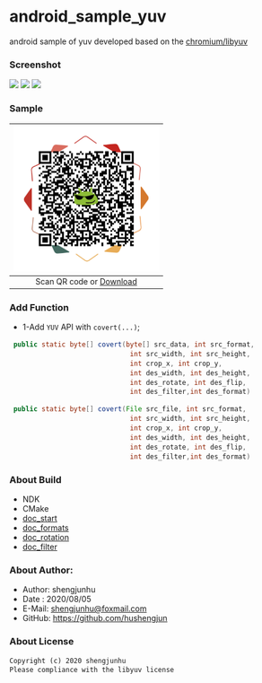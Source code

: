 # android_sample_yuv
android sample of yuv
developed based on the [chromium/libyuv][1]

### Screenshot
<img src="doc/img/screenshot_1.png" width="200px"/> <img src="doc/img/screenshot_2.png" width="200px"/> <img src="doc/img/screenshot_3.png" width="200px"/>

### Sample
| <img src="doc/img/android_logo.png" width="260px" /> |
| :--------:                      |
| Scan QR code or [Download][3]   |

### Add Function

* 1-Add `YUV` API with `covert(...)`;
```java
 public static byte[] covert(byte[] src_data, int src_format,
                              int src_width, int src_height,
                              int crop_x, int crop_y,
                              int des_width, int des_height,
                              int des_rotate, int des_flip,
                              int des_filter,int des_format)
```
```java
 public static byte[] covert(File src_file, int src_format,
                              int src_width, int src_height,
                              int crop_x, int crop_y,
                              int des_width, int des_height,
                              int des_rotate, int des_flip,
                              int des_filter,int des_format)
```

### About Build
* NDK
* CMake
* [doc_start][4]
* [doc_formats][5]
* [doc_rotation][6]
* [doc_filter][7]

### About Author:
* Author: shengjunhu
* Date  : 2020/08/05
* E-Mail: shengjunhu@foxmail.com
* GitHub: https://github.com/hushengjun

### About License
```
Copyright (c) 2020 shengjunhu
Please compliance with the libyuv license
```

[1]: https://chromium.googlesource.com/libyuv/libyuv
[2]: doc/img/android_logo.png
[3]: https://github.com/shengjunhu/android_sample_yuv/raw/master/doc/apk/sample_yuv_v20092718.apk
[4]: doc/file/getting_started.md
[5]: doc/file/formats.md
[6]: doc/file/rotation.md
[7]: doc/file/filtering.md